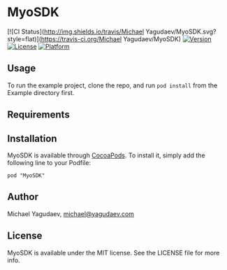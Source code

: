 # MyoSDK

[![CI Status](http://img.shields.io/travis/Michael Yagudaev/MyoSDK.svg?style=flat)](https://travis-ci.org/Michael Yagudaev/MyoSDK)
[![Version](https://img.shields.io/cocoapods/v/MyoSDK.svg?style=flat)](http://cocoadocs.org/docsets/MyoSDK)
[![License](https://img.shields.io/cocoapods/l/MyoSDK.svg?style=flat)](http://cocoadocs.org/docsets/MyoSDK)
[![Platform](https://img.shields.io/cocoapods/p/MyoSDK.svg?style=flat)](http://cocoadocs.org/docsets/MyoSDK)

## Usage

To run the example project, clone the repo, and run `pod install` from the Example directory first.

## Requirements

## Installation

MyoSDK is available through [CocoaPods](http://cocoapods.org). To install
it, simply add the following line to your Podfile:

    pod "MyoSDK"

## Author

Michael Yagudaev, michael@yagudaev.com

## License

MyoSDK is available under the MIT license. See the LICENSE file for more info.

